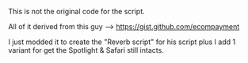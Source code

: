 This is not the original code for the script.


All of it derived from this guy --> https://gist.github.com/ecompayment


I just modded it to create the "Reverb script" for his script
plus I add 1 variant for get the Spotlight & Safari still intacts.
